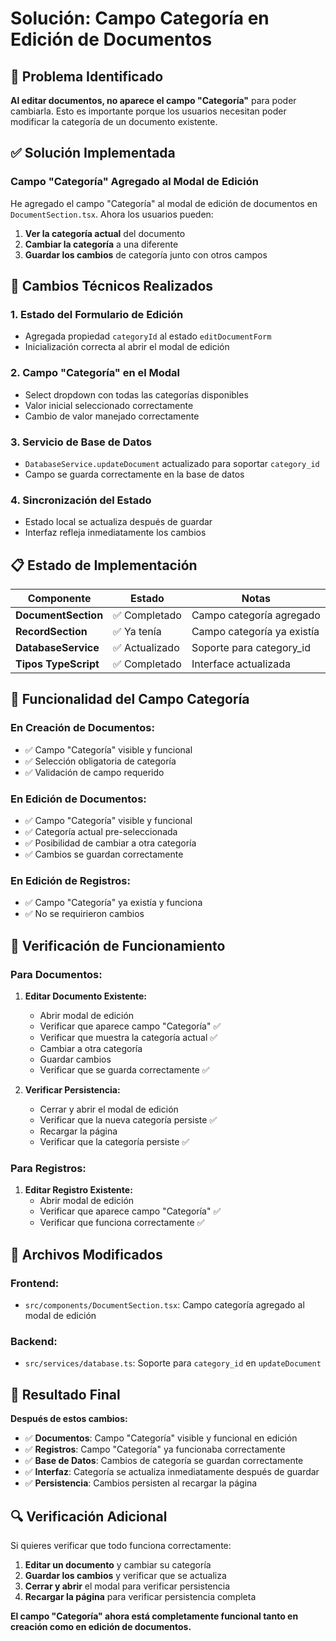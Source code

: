 # Solución: Campo Categoría en Edición de Documentos

## 🚨 Problema Identificado

**Al editar documentos, no aparece el campo "Categoría"** para poder cambiarla. Esto es importante porque los usuarios necesitan poder modificar la categoría de un documento existente.

## ✅ Solución Implementada

### **Campo "Categoría" Agregado al Modal de Edición**

He agregado el campo "Categoría" al modal de edición de documentos en `DocumentSection.tsx`. Ahora los usuarios pueden:

1. **Ver la categoría actual** del documento
2. **Cambiar la categoría** a una diferente
3. **Guardar los cambios** de categoría junto con otros campos

## 🔧 Cambios Técnicos Realizados

### **1. Estado del Formulario de Edición**
- Agregada propiedad `categoryId` al estado `editDocumentForm`
- Inicialización correcta al abrir el modal de edición

### **2. Campo "Categoría" en el Modal**
- Select dropdown con todas las categorías disponibles
- Valor inicial seleccionado correctamente
- Cambio de valor manejado correctamente

### **3. Servicio de Base de Datos**
- `DatabaseService.updateDocument` actualizado para soportar `category_id`
- Campo se guarda correctamente en la base de datos

### **4. Sincronización del Estado**
- Estado local se actualiza después de guardar
- Interfaz refleja inmediatamente los cambios

## 📋 Estado de Implementación

| Componente | Estado | Notas |
|------------|--------|-------|
| **DocumentSection** | ✅ Completado | Campo categoría agregado |
| **RecordSection** | ✅ Ya tenía | Campo categoría ya existía |
| **DatabaseService** | ✅ Actualizado | Soporte para category_id |
| **Tipos TypeScript** | ✅ Completado | Interface actualizada |

## 🎯 Funcionalidad del Campo Categoría

### **En Creación de Documentos:**
- ✅ Campo "Categoría" visible y funcional
- ✅ Selección obligatoria de categoría
- ✅ Validación de campo requerido

### **En Edición de Documentos:**
- ✅ Campo "Categoría" visible y funcional
- ✅ Categoría actual pre-seleccionada
- ✅ Posibilidad de cambiar a otra categoría
- ✅ Cambios se guardan correctamente

### **En Edición de Registros:**
- ✅ Campo "Categoría" ya existía y funciona
- ✅ No se requirieron cambios

## 🧪 Verificación de Funcionamiento

### **Para Documentos:**

1. **Editar Documento Existente:**
   - Abrir modal de edición
   - Verificar que aparece campo "Categoría" ✅
   - Verificar que muestra la categoría actual ✅
   - Cambiar a otra categoría
   - Guardar cambios
   - Verificar que se guarda correctamente ✅

2. **Verificar Persistencia:**
   - Cerrar y abrir el modal de edición
   - Verificar que la nueva categoría persiste ✅
   - Recargar la página
   - Verificar que la categoría persiste ✅

### **Para Registros:**

1. **Editar Registro Existente:**
   - Abrir modal de edición
   - Verificar que aparece campo "Categoría" ✅
   - Verificar que funciona correctamente ✅

## 📁 Archivos Modificados

### **Frontend:**
- `src/components/DocumentSection.tsx`: Campo categoría agregado al modal de edición

### **Backend:**
- `src/services/database.ts`: Soporte para `category_id` en `updateDocument`

## 🎉 Resultado Final

**Después de estos cambios:**

- ✅ **Documentos**: Campo "Categoría" visible y funcional en edición
- ✅ **Registros**: Campo "Categoría" ya funcionaba correctamente
- ✅ **Base de Datos**: Cambios de categoría se guardan correctamente
- ✅ **Interfaz**: Categoría se actualiza inmediatamente después de guardar
- ✅ **Persistencia**: Cambios persisten al recargar la página

## 🔍 Verificación Adicional

Si quieres verificar que todo funciona correctamente:

1. **Editar un documento** y cambiar su categoría
2. **Guardar los cambios** y verificar que se actualiza
3. **Cerrar y abrir** el modal para verificar persistencia
4. **Recargar la página** para verificar persistencia completa

**El campo "Categoría" ahora está completamente funcional tanto en creación como en edición de documentos.**

